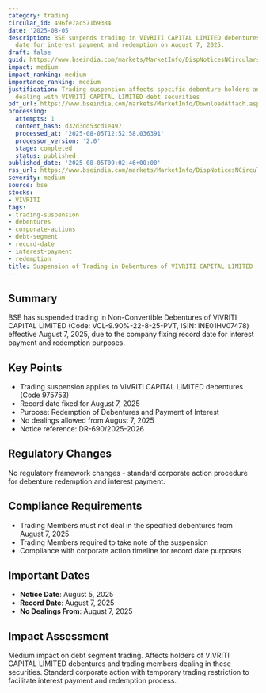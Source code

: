 ```yaml
---
category: trading
circular_id: 496fe7ac571b9384
date: '2025-08-05'
description: BSE suspends trading in VIVRITI CAPITAL LIMITED debentures due to record
  date for interest payment and redemption on August 7, 2025.
draft: false
guid: https://www.bseindia.com/markets/MarketInfo/DispNoticesNCirculars.aspx?Noticeid={B13C22C6-B3D1-42CF-8C57-231D7BD73E60}&noticeno=20250805-12&dt=08/05/2025&icount=12&totcount=32&flag=0
impact: medium
impact_ranking: medium
importance_ranking: medium
justification: Trading suspension affects specific debenture holders and trading members
  dealing with VIVRITI CAPITAL LIMITED debt securities
pdf_url: https://www.bseindia.com/markets/MarketInfo/DownloadAttach.aspx?id=20250805-12&attachedId=
processing:
  attempts: 1
  content_hash: d32d3dd53cd1e497
  processed_at: '2025-08-05T12:52:58.036391'
  processor_version: '2.0'
  stage: completed
  status: published
published_date: '2025-08-05T09:02:46+00:00'
rss_url: https://www.bseindia.com/markets/MarketInfo/DispNoticesNCirculars.aspx?Noticeid={B13C22C6-B3D1-42CF-8C57-231D7BD73E60}&noticeno=20250805-12&dt=08/05/2025&icount=12&totcount=32&flag=0
severity: medium
source: bse
stocks:
- VIVRITI
tags:
- trading-suspension
- debentures
- corporate-actions
- debt-segment
- record-date
- interest-payment
- redemption
title: Suspension of Trading in Debentures of VIVRITI CAPITAL LIMITED
---
```


## Summary

BSE has suspended trading in Non-Convertible Debentures of VIVRITI CAPITAL LIMITED (Code: VCL-9.90%-22-8-25-PVT, ISIN: INE01HV07478) effective August 7, 2025, due to the company fixing record date for interest payment and redemption purposes.

## Key Points

- Trading suspension applies to VIVRITI CAPITAL LIMITED debentures (Code 975753)
- Record date fixed for August 7, 2025
- Purpose: Redemption of Debentures and Payment of Interest
- No dealings allowed from August 7, 2025
- Notice reference: DR-690/2025-2026

## Regulatory Changes

No regulatory framework changes - standard corporate action procedure for debenture redemption and interest payment.

## Compliance Requirements

- Trading Members must not deal in the specified debentures from August 7, 2025
- Trading Members required to take note of the suspension
- Compliance with corporate action timeline for record date purposes

## Important Dates

- **Notice Date**: August 5, 2025
- **Record Date**: August 7, 2025
- **No Dealings From**: August 7, 2025

## Impact Assessment

Medium impact on debt segment trading. Affects holders of VIVRITI CAPITAL LIMITED debentures and trading members dealing in these securities. Standard corporate action with temporary trading restriction to facilitate interest payment and redemption process.